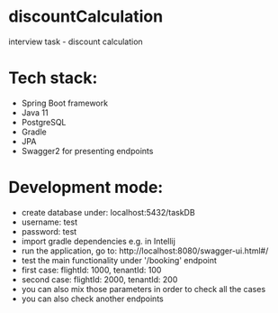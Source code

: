 # discountCalculation
interview task - discount calculation 

# Tech stack:
* Spring Boot framework
* Java 11
* PostgreSQL
* Gradle
* JPA
* Swagger2 for presenting endpoints

# Development mode:
* create database under: localhost:5432/taskDB
* username: test
* password: test
* import gradle dependencies e.g. in Intellij
* run the application, go to: http://localhost:8080/swagger-ui.html#/
* test the main functionality under '/booking' endpoint
* first case: flightId: 1000, tenantId: 100
* second case: flightId: 2000, tenantId: 200
* you can also mix those parameters in order to check all the cases
* you can also check another endpoints
